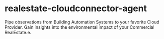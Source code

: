 # realestate-cloudconnector-agent
Pipe observations from Building Automation Systems to your favorite Cloud Provider. Gain insights into the environmental impact of your Commercial RealEstate.e.
